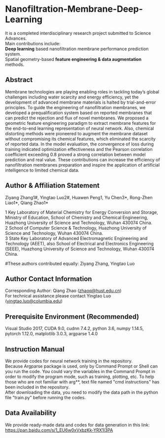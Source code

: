 # Nanofiltration-Membrane-Deep-Learning
It is a completed interdisciplinary research project submitted to Science Advances.  
Main contributions include:  
**Deep learning** based nanofiltration membrane performance prediction system.  
Spatial geometry-based **feature engineering & data augmentation** methods.
## Abstract  
Membrane technologies are playing enabling roles in tackling today’s global challenges including water scarcity and energy efficiency, yet the development of advanced membrane materials is halted by trial-and-error principles. To guide the engineering of nanofiltration membranes, we developed a prequalification system based on reported membranes that can predict the rejection and flux of novel membranes. We proposed a geometric feature engineering paradigm to extract membrane features for the end-to-end learning representation of neural network. Also, chemical distorting methods were pioneered to augment the membrane dataset without compromising its chemical features, which eliminated the scarcity of reported data. In the model evaluation, the convergence of loss during training indicated optimization effectiveness and the Pearson correlation coefficient exceeding 0.8 proved a strong correlation between model prediction and real value. These contributions can increase the efficiency of nanofiltration membranes preparation and inspire the application of artificial intelligence to limited chemical data.  
## Author & Affiliation Statement
Ziyang Zhang1#, Yingtao Luo2#, Huawen Peng1, Yu Chen3*, Rong-Zhen Liao1*, Qiang Zhao1*  
  
1 Key Laboratory of Material Chemistry for Energy Conversion and Storage, Ministry of Education, School of Chemistry and Chemical Engineering, Huazhong University of Science and Technology, Wuhan 430074 China.  
2 School of Computer Science & Technology, Huazhong University of Science and Technology, Wuhan 430074 China.  
3 State Key Laboratory of Advanced Electromagnetic Engineering and Technology (AEET), also School of Electrical and Electronics Engineering (SEEE), Huazhong University of Science and Technology, Wuhan 430074 China.  
  
#These authors contributed equally: Ziyang Zhang, Yingtao Luo  
## Author Contact Information
Corresponding Author: Qiang Zhao (zhaoq@hust.edu.cn)  
For technical assistance please contact Yingtao Luo (yingtao.luo@columbia.edu)
## Prerequisite Environment (Recommended)
Visual Studio 2017, CUDA 9.0, cudnn 7.4.2, python 3.6, numpy 1.14.5, pytorch 1.12.0, matplotlib 3.0.3, argparse 1.4.0  
## Instruction Manual
We provide codes for neural network training in the repository.  
Because Argparse package is used, only by Command Prompt or Shell can you run the code. You could vary the variables in the Command Prompt in order to modify the program mode, such as training, plotting, etc. To help those who are not familiar with arg**, text file named "cmd instructions" has been included in the repository.  
After downloading the data, you need to modify the data path in the python file "train.py" before running the codes. 
## Data Availability
We provide ready-made data and codes for data generation in this link:  
https://pan.baidu.com/s/1_EU6w0xVxbzKk-YRX1l3PA  
